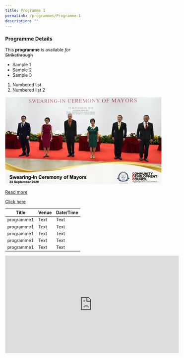 ```yaml
---
title: Programme 1
permalink: /programmes/Programme-1
description: ""
---
```

### Programme Details

This **programme** is available *for*  
~~Strikethrough~~
* Sample 1
* Sample 2
* Sample 3

1. Numbered list
2. Numbered list 2


![](/images/HOME%20PAGE/swearing%20in%20mayors.png)

[Read more](/files/Home%20Page/Speech1.pdf)

[Click here](https://onepa.gov.sg)



| Title | Venue | Date/Time |
| -------- | -------- | -------- |
| programme1     | Text     | Text     |
| programme1     | Text     | Text     |
| programme1     | Text     | Text     |
| programme1     | Text     | Text     |
| programme1     | Text     | Text     |

<iframe width="560" height="315" src="https://www.youtube.com/embed/beJ3gOLBAqY" title="YouTube video player" frameborder="0" allow="accelerometer; autoplay; clipboard-write; encrypted-media; gyroscope; picture-in-picture" allowfullscreen></iframe>
